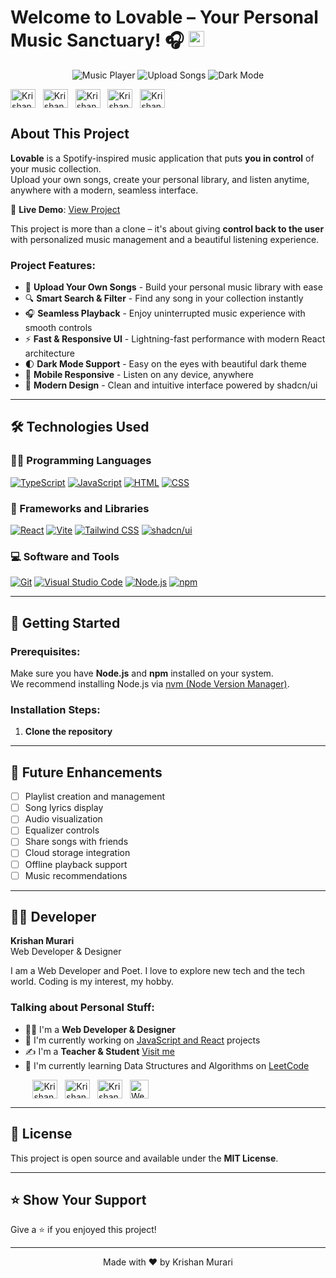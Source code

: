 # Welcome to Lovable – Your Personal Music Sanctuary! 🎧 <a href="https://lovable.dev/projects/20f571a9-fa51-426a-91f0-bdfdfe7cde79"><img src="https://media.giphy.com/media/hvRJCLFzcasrR4ia7z/giphy.gif" width="25px"></a>

<p align="center">
  <img src="https://img.shields.io/badge/Music-Player-success?style=for-the-badge" alt="Music Player">
  <img src="https://img.shields.io/badge/Upload-Your%20Songs-blue?style=for-the-badge" alt="Upload Songs">
  <img src="https://img.shields.io/badge/Dark%20Mode-Supported-orange?style=for-the-badge" alt="Dark Mode">
</p>

<a href="https://www.linkedin.com/in/krishan-murari/" target="_blank"><img align="center" src="https://raw.githubusercontent.com/rahuldkjain/github-profile-readme-generator/master/src/images/icons/Social/linked-in-alt.svg" alt="Krishan_murari" height="30" width="40" /></a>
&nbsp;
<a href="https://twitter.com/KrishanMuraari" target="_blank"><img align="center" src="https://raw.githubusercontent.com/rahuldkjain/github-profile-readme-generator/master/src/images/icons/Social/twitter.svg" alt="Krishan_murari" height="30" width="40" /></a>
&nbsp;
<a href="https://www.instagram.com/krishanmurariji/" target="_blank"><img align="center" src="https://raw.githubusercontent.com/rahuldkjain/github-profile-readme-generator/master/src/images/icons/Social/instagram.svg" alt="Krishan_murari" height="30" width="40" /></a>
&nbsp;
<a href="https://www.youtube.com/@Decode-And-discover" target="_blank"><img align="center" src="https://raw.githubusercontent.com/rahuldkjain/github-profile-readme-generator/master/src/images/icons/Social/youtube.svg" alt="Krishan_murari" height="30" width="40" /></a>
&nbsp;
<a href="https://github.com/krishanmurariji" target="_blank"><img align="center" src="https://raw.githubusercontent.com/rahuldkjain/github-profile-readme-generator/master/src/images/icons/Social/github.svg" alt="Krishan_murari" height="30" width="40" /></a>
&nbsp;

## About This Project &nbsp; 

**Lovable** is a Spotify-inspired music application that puts **you in control** of your music collection.  
Upload your own songs, create your personal library, and listen anytime, anywhere with a modern, seamless interface.

🔗 **Live Demo**: [View Project](https://lovable.dev/projects/20f571a9-fa51-426a-91f0-bdfdfe7cde79)

This project is more than a clone – it's about giving **control back to the user** with personalized music management and a beautiful listening experience.

### Project Features:

- 🎵 **Upload Your Own Songs** - Build your personal music library with ease
- 🔍 **Smart Search & Filter** - Find any song in your collection instantly
- 🎧 **Seamless Playback** - Enjoy uninterrupted music experience with smooth controls
- ⚡ **Fast & Responsive UI** - Lightning-fast performance with modern React architecture
- 🌓 **Dark Mode Support** - Easy on the eyes with beautiful dark theme
- 📱 **Mobile Responsive** - Listen on any device, anywhere
- 🎨 **Modern Design** - Clean and intuitive interface powered by shadcn/ui

---

## 🛠️ Technologies Used

### 👨‍💻 Programming Languages

<p>
    <a href="#"><img alt="TypeScript" src="https://img.shields.io/badge/TypeScript-007ACC.svg?logo=typescript&logoColor=white"></a>
    <a href="#"><img alt="JavaScript" src="https://img.shields.io/badge/JavaScript-F7DF1E.svg?logo=javascript&logoColor=black"></a>
    <a href="#"><img alt="HTML" src="https://img.shields.io/badge/HTML-E34F26.svg?logo=html5&logoColor=white"></a>
    <a href="#"><img alt="CSS" src="https://img.shields.io/badge/CSS-1572B6.svg?logo=css3&logoColor=white"></a>
</p>

### 🧰 Frameworks and Libraries

<p>
    <a href="#"><img alt="React" src="https://img.shields.io/badge/React-20232a.svg?logo=react&logoColor=%2361DAFB"></a>
    <a href="#"><img alt="Vite" src="https://img.shields.io/badge/Vite-646CFF.svg?logo=vite&logoColor=white"></a>
    <a href="#"><img alt="Tailwind CSS" src="https://img.shields.io/badge/Tailwind%20CSS-06B6D4.svg?logo=tailwind-css&logoColor=white"></a>
    <a href="#"><img alt="shadcn/ui" src="https://img.shields.io/badge/shadcn/ui-000000.svg?logo=shadcnui&logoColor=white"></a>
</p>

### 💻 Software and Tools

<p>
    <a href="#"><img alt="Git" src="https://img.shields.io/badge/Git-F05033.svg?logo=git&logoColor=white"></a>
    <a href="#"><img alt="Visual Studio Code" src="https://img.shields.io/badge/Visual%20Studio%20Code-0078d7.svg?logo=visual-studio-code&logoColor=white"></a>
    <a href="#"><img alt="Node.js" src="https://img.shields.io/badge/Node.js-43853D.svg?logo=node.js&logoColor=white"></a>
    <a href="#"><img alt="npm" src="https://img.shields.io/badge/npm-CB3837.svg?logo=npm&logoColor=white"></a>
</p>

---

## 🚀 Getting Started

### Prerequisites:

Make sure you have **Node.js** and **npm** installed on your system.  
We recommend installing Node.js via [nvm (Node Version Manager)](https://github.com/nvm-sh/nvm#installing-and-updating).

### Installation Steps:

1. **Clone the repository**

---

## 🔮 Future Enhancements

- [ ] Playlist creation and management
- [ ] Song lyrics display
- [ ] Audio visualization
- [ ] Equalizer controls
- [ ] Share songs with friends
- [ ] Cloud storage integration
- [ ] Offline playback support
- [ ] Music recommendations

---

## 👨‍💻 Developer

**Krishan Murari**  
Web Developer & Designer

I am a Web Developer and Poet. I love to explore new tech and the tech world. Coding is my interest, my hobby.

### Talking about Personal Stuff:

- 👨‍🎓 I'm a **Web Developer & Designer**
- 🔭 I'm currently working on [JavaScript and React](https://github.com/krishanmurariji) projects
- ✍ I'm a **Teacher & Student** [Visit me](https://krishanmurari.live/)
- 🌱 I'm currently learning Data Structures and Algorithms on [LeetCode](https://leetcode.com/Krishanmurariji/)

&nbsp;&nbsp;&nbsp;&nbsp;&nbsp;&nbsp;&nbsp;&nbsp;
<a href="https://github.com/krishanmurariji" target="_blank"><img align="center" src="https://raw.githubusercontent.com/rahuldkjain/github-profile-readme-generator/master/src/images/icons/Social/github.svg" alt="Krishan_murari" height="30" width="40" /></a>
&nbsp;
<a href="https://www.linkedin.com/in/krishan-murari/" target="_blank"><img align="center" src="https://raw.githubusercontent.com/rahuldkjain/github-profile-readme-generator/master/src/images/icons/Social/linked-in-alt.svg" alt="Krishan_murari" height="30" width="40" /></a>
&nbsp;
<a href="https://leetcode.com/Krishanmurariji/" target="_blank"><img align="center" src="https://raw.githubusercontent.com/rahuldkjain/github-profile-readme-generator/master/src/images/icons/Social/leet-code.svg" alt="Krishan_murari" height="30" width="40" /></a>
&nbsp;
<a href="https://krishanmurari.live/" target="_blank"><img align="center" src="https://img.shields.io/badge/Website-krishanmurari.live-blue" alt="Website" height="30" /></a>

---

## 📝 License

This project is open source and available under the **MIT License**.

---

## ⭐ Show Your Support

Give a ⭐️ if you enjoyed this project!

---

<p align="center">Made with ❤️ by Krishan Murari</p>
